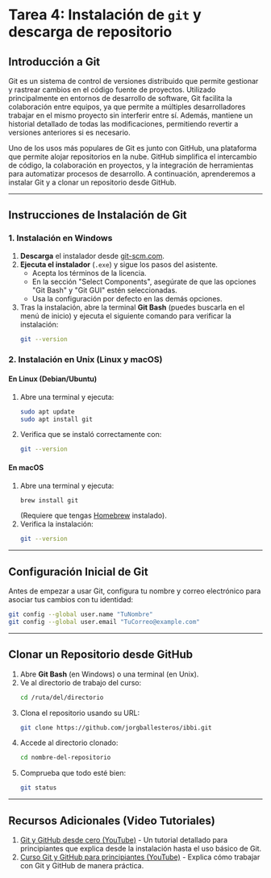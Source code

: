 # Tarea 4: Instalación de `git` y descarga de repositorio
## Introducción a Git
Git es un sistema de control de versiones distribuido que permite gestionar y rastrear cambios en el código fuente de proyectos. Utilizado principalmente en entornos de desarrollo de software, Git facilita la colaboración entre equipos, ya que permite a múltiples desarrolladores trabajar en el mismo proyecto sin interferir entre sí. Además, mantiene un historial detallado de todas las modificaciones, permitiendo revertir a versiones anteriores si es necesario.

Uno de los usos más populares de Git es junto con GitHub, una plataforma que permite alojar repositorios en la nube. GitHub simplifica el intercambio de código, la colaboración en proyectos, y la integración de herramientas para automatizar procesos de desarrollo. A continuación, aprenderemos a instalar Git y a clonar un repositorio desde GitHub.

---

## Instrucciones de Instalación de Git

### **1. Instalación en Windows**
1. **Descarga** el instalador desde [git-scm.com](https://git-scm.com/download/win).
2. **Ejecuta el instalador** (`.exe`) y sigue los pasos del asistente.
   - Acepta los términos de la licencia.
   - En la sección "Select Components", asegúrate de que las opciones "Git Bash" y "Git GUI" estén seleccionadas.
   - Usa la configuración por defecto en las demás opciones.
3. Tras la instalación, abre la terminal **Git Bash** (puedes buscarla en el menú de inicio) y ejecuta el siguiente comando para verificar la instalación:
   ```bash
   git --version
   ```

### **2. Instalación en Unix (Linux y macOS)**
#### En Linux (Debian/Ubuntu)
1. Abre una terminal y ejecuta:
   ```bash
   sudo apt update
   sudo apt install git
   ```
2. Verifica que se instaló correctamente con:
   ```bash
   git --version
   ```

#### En macOS
1. Abre una terminal y ejecuta:
   ```bash
   brew install git
   ```
   (Requiere que tengas [Homebrew](https://brew.sh/) instalado).
2. Verifica la instalación:
   ```bash
   git --version
   ```

---

## **Configuración Inicial de Git**
Antes de empezar a usar Git, configura tu nombre y correo electrónico para asociar tus cambios con tu identidad:
```bash
git config --global user.name "TuNombre"
git config --global user.email "TuCorreo@example.com"
```

---

## **Clonar un Repositorio desde GitHub**
1. Abre **Git Bash** (en Windows) o una terminal (en Unix).
2. Ve al directorio de trabajo del curso:
   ```bash
   cd /ruta/del/directorio
   ```
3. Clona el repositorio usando su URL:
   ```bash
   git clone https://github.com/jorgballesteros/ibbi.git
   ```
4. Accede al directorio clonado:
   ```bash
   cd nombre-del-repositorio
   ```
5. Comprueba que todo esté bien:
   ```bash
   git status
   ```

---

## **Recursos Adicionales (Video Tutoriales)**
1. [Git y GitHub desde cero (YouTube)](https://www.youtube.com/watch?v=HiXLkL42tMU) - Un tutorial detallado para principiantes que explica desde la instalación hasta el uso básico de Git.
2. [Curso Git y GitHub para principiantes (YouTube)](https://www.youtube.com/watch?v=RGOj5yH7evk) - Explica cómo trabajar con Git y GitHub de manera práctica.
